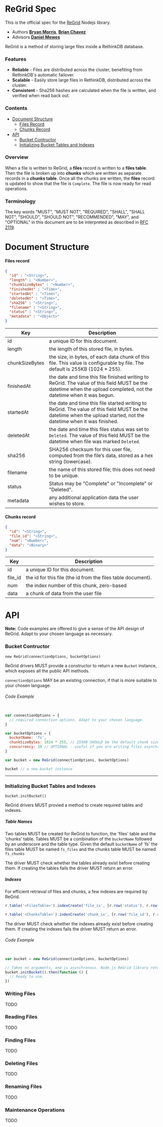 
# ReGrid Spec

This is the official spec for the [ReGrid](https://github.com/internalfx/regrid) Nodejs library.

- Authors [**Bryan Morris**](https://github.com/internalfx), [**Brian Chavez**](https://github.com/bchavez)
- Advisors [**Daniel Mewes**](https://github.com/danielmewes)

ReGrid is a method of storing large files inside a RethinkDB database.

### Features

- **Reliable** - Files are distributed across the cluster, benefiting from RethinkDB's automatic failover.
- **Scalable** - Easily store large files in RethinkDB, distributed across the cluster.
- **Consistent** - Sha256 hashes are calculated when the file is written, and verified when read back out.

### Contents

 - [Document Structure](#document-structure)
   - [Files Record](#files-record)
   - [Chunks Record](#chunks-record)
 - [API](#api)
   - [Bucket Contructor](#bucket-contructor)
   - [Initializing Bucket Tables and Indexes](#initializing-bucket-tables-and-indexes)

### Overview

When a file is written to ReGrid, a **files** record is written to a **files table**. Then the file is broken up into **chunks** which are written as separate records in a **chunks table**. Once all the chunks are written, the **files** record is updated to show that the file is `Complete`. The file is now ready for read operations.

### Terminology

The key words "MUST", "MUST NOT", "REQUIRED", "SHALL", "SHALL NOT", "SHOULD", "SHOULD NOT", "RECOMMENDED",  "MAY", and "OPTIONAL" in this document are to be interpreted as described in [RFC 2119](https://www.ietf.org/rfc/rfc2119.txt).

# Document Structure

#### Files record

```json
{
  "id" : "<String>",
  "length" : "<Number>",
  "chunkSizeBytes" : "<Number>",
  "finishedAt" : "<Time>",
  "startedAt" : "<Time>",
  "deletedAt" : "<Time>",
  "sha256" : "<String>",
  "filename" : "<String>",
  "status" : "<String>",
  "metadata" : "<Object>"
}
```

| Key | Description |
|---|---|
| id | a unique ID for this document. |
| length | the length of this stored file, in bytes. |
| chunkSizeBytes | the size, in bytes, of each data chunk of this file. This value is configurable by file. The default is 255KB (1024 * 255). |
| finishedAt | the date and time this file finished writing to ReGrid. The value of this field MUST be the datetime when the upload completed, not the datetime when it was begun. |
| startedAt | the date and time this file started writing to ReGrid. The value of this field MUST be the datetime when the upload started, not the datetime when it was finished. |
| deletedAt | the date and time this files status was set to `Deleted`. The value of this field MUST be the datetime when file was marked `Deleted`. |
| sha256 | SHA256 checksum for this user file, computed from the file’s data, stored as a hex string (lowercase). |
| filename | the name of this stored file; this does not need to be unique. |
| status | Status may be "Complete" or "Incomplete" or "Deleted". |
| metadata | any additional application data the user wishes to store. |

#### Chunks record

```json
{
  "id": "<String>",
  "file_id": "<String>",
  "num": "<Number>",
  "data": "<Binary>"
}
```

| Key | Description |
|---|---|
| id | a unique ID for this document. |
| file_id | the id for this file (the id from the files table document). |
| num | the index number of this chunk, zero-based |
| data | a chunk of data from the user file |

# API

**Note:** Code examples are offered to give a sense of the API design of ReGrid. Adapt to your chosen language as necessary.

### Bucket Contructor

`new ReGrid(connectionOptions, bucketOptions)`

ReGrid drivers MUST provide a constructor to return a new `Bucket` instance, which exposes all the public API methods.

`connectionOptions` MAY be an existing connection, if that is more suitable to your chosen language.

###### Code Example

```javascript

var connectionOptions = {
  // required connection options. Adapt to your chosen language.
}

var bucketOptions = {
  bucketName: 'fs',
  chunkSizeBytes: 1024 * 255, // 255KB SHOULD be the default chunk size.
  concurrency: 10 // OPTIONAL - useful if you are writing files asynchronously
}

var bucket = new ReGrid(connectionOptions, bucketOptions)

bucket // a new bucket instance
```

---

### Initializing Bucket Tables and Indexes

`bucket.initBucket()`

ReGrid drivers MUST provied a method to create required tables and indexes.

##### Table Names

Two tables MUST be created for ReGrid to function, the 'files' table and the 'chunks' table. Tables MUST be a combination of the `bucketName` followed by an underscore and the table type. Given the default `bucketName` of 'fs' the files table MUST be named `fs_files` and the chunks table MUST be named `fs_chunks`

The driver MUST check whether the tables already exist before creating them. If creating the tables fails the driver MUST return an error.

##### Indexes

For efficient retrieval of files and chunks, a few indexes are required by ReGrid.

```javascript
r.table('<FilesTable>').indexCreate('file_ix', [r.row('status'), r.row('filename'), r.row('finishedAt')])

r.table('<ChunksTable>').indexCreate('chunk_ix', [r.row('file_id'), r.row('num')])
```

The driver MUST check whether the indexes already exist before creating them. If creating the indexes fails the driver MUST return an error.

###### Code Example

```javascript

var bucket = new ReGrid(connectionOptions, bucketOptions)

// Takes no arguments, and is asynchronous. Node.js ReGrid library returns a promise, adapt to your chosen language.
bucket.initBucket().then(function () {
  // Ready to use.
})

```

### Writing Files

TODO

### Reading Files

TODO

### Finding Files

TODO

### Deleting Files

TODO

### Renaming Files

TODO

### Maintenance Operations

TODO
